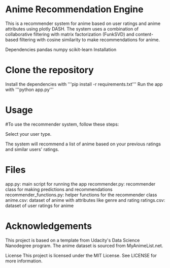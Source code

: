 # Anime Recommendation Engine
This is a recommender system for anime based on user ratings and anime attributes using plotly DASH. The system uses a combination of collaborative filtering with matrix factorization (FunkSVD) and content-based filtering with cosine similarity to make recommendations for anime. 

Dependencies
pandas
numpy
scikit-learn
Installation

# Clone the repository
Install the dependencies with '''pip install -r requirements.txt'''
Run the app with 
'''python app.py'''

# Usage

#To use the recommender system, follow these steps:

Select your user type.

The system will recommend a list of anime based on your previous ratings and similar users' ratings.

# Files
app.py: main script for running the app
recommender.py: recommender class for making predictions and recommendations
recommender_functions.py: helper functions for the recommender class
anime.csv: dataset of anime with attributes like genre and rating
ratings.csv: dataset of user ratings for anime

# Acknowledgements
This project is based on a template from Udacity's Data Science Nanodegree program. The anime dataset is sourced from MyAnimeList.net.

License
This project is licensed under the MIT License. See LICENSE for more information.

